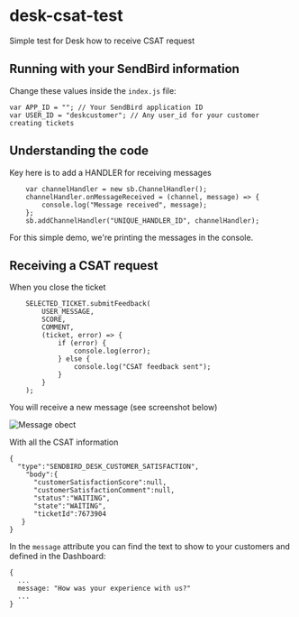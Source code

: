 # desk-csat-test
Simple test for Desk how to receive CSAT request

## Running with your SendBird information
Change these values inside the ```index.js``` file:
```
var APP_ID = ""; // Your SendBird application ID
var USER_ID = "deskcustomer"; // Any user_id for your customer creating tickets
```

## Understanding the code
Key here is to add a HANDLER for receiving messages
```
    var channelHandler = new sb.ChannelHandler();
    channelHandler.onMessageReceived = (channel, message) => {
        console.log("Message received", message);
    };
    sb.addChannelHandler("UNIQUE_HANDLER_ID", channelHandler);
```
For this simple demo, we're printing the messages in the console.

## Receiving a CSAT request
When you close the ticket
```
    SELECTED_TICKET.submitFeedback(
        USER_MESSAGE,
        SCORE,
        COMMENT,
        (ticket, error) => {
            if (error) {
                console.log(error);
            } else {
                console.log("CSAT feedback sent");
            }
        }
    );
```
You will receive a new message (see screenshot below)

![Message obect](https://raw.githubusercontent.com/warodri-sendbird/desk-csat-test/main/img/message-object.png)

With all the CSAT information
```
{
  "type":"SENDBIRD_DESK_CUSTOMER_SATISFACTION",
    "body":{
      "customerSatisfactionScore":null,
      "customerSatisfactionComment":null,
      "status":"WAITING",
      "state":"WAITING",
      "ticketId":7673904
   }
}
```
In the ```message``` attribute you can find the text to show to your customers and defined in the Dashboard:

```
{
  ... 
  message: "How was your experience with us?"
  ...
}
```
